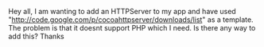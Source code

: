 Hey all,
I am wanting to add an HTTPServer to my app and have used "http://code.google.com/p/cocoahttpserver/downloads/list" as a template. The problem is that it doesnt support PHP which I need. Is there any way to add this?
Thanks
